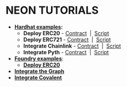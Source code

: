 # NEON TUTORIALS

* **[Hardhat examples](https://github.com/neonlabsorg/neon-tutorials/tree/main/hardhat):**
    * **Deploy ERC20** - [Contract](https://github.com/neonlabsorg/neon-tutorials/tree/main/hardhat/contracts/TestERC20) &nbsp;|&nbsp; [Script](https://github.com/neonlabsorg/neon-tutorials/tree/main/hardhat/scripts/TestERC20)
    * **Deploy ERC721** - [Contract](https://github.com/neonlabsorg/neon-tutorials/tree/main/hardhat/contracts/TestERC721) &nbsp;|&nbsp; [Script](https://github.com/neonlabsorg/neon-tutorials/tree/main/hardhat/scripts/TestERC721)
    * **Integrate Chainlink** - [Contract](https://github.com/neonlabsorg/neon-tutorials/tree/main/hardhat/contracts/TestChainlink) &nbsp;|&nbsp; [Script](https://github.com/neonlabsorg/neon-tutorials/tree/main/hardhat/scripts/TestChainlink)
    * **Integrate Pyth** - [Contract](https://github.com/neonlabsorg/neon-tutorials/tree/main/hardhat/contracts/TestPyth) &nbsp;|&nbsp; [Script](https://github.com/neonlabsorg/neon-tutorials/tree/main/hardhat/scripts/TestPyth)
* **[Foundry examples](https://github.com/neonlabsorg/neon-tutorials/tree/main/foundry)**:
    * **[Deploy ERC20](https://github.com/neonlabsorg/neon-tutorials/tree/main/foundry/src/TestERC20)**
* **[Integrate the Graph](https://github.com/neonlabsorg/neon-tutorials/tree/main/the-graph-test)**
* **[Integrate Covalent](https://github.com/neonlabsorg/neon-tutorials/tree/main/covalent)**